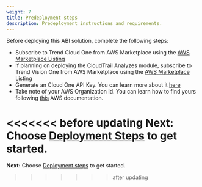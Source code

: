 ```yaml
---
weight: 7
title: Predeployment steps
description: Predeployment instructions and requirements.
---
```


Before deploying this <project-name> ABI solution, complete the following steps:

* Subscribe to Trend Cloud One from AWS Marketplace using the [AWS Marketplace Listing](https://aws.amazon.com/marketplace/pp/prodview-g232pyu6l55l4)
* If planning on deploying the CloudTrail Analyzes module, subscribe to Trend Vision One from AWS Marketplace using the [AWS Marketplace Listing](https://aws.amazon.com/marketplace/pp/prodview-jktqkevcm3zbc)
* Generate an Cloud One API Key. You can learn more about it [here](https://cloudone.trendmicro.com/docs/identity-and-account-management/c1-api-key/)
* Take note of your AWS Organization Id. You can learn how to find yours following [this](https://docs.aws.amazon.com/organizations/latest/userguide/orgs_manage_org_details.html) AWS documentation.

<<<<<<< before updating
**Next:** Choose **[Deployment Steps](/deployment-steps/index.html)** to get started.
=======
**Next:** Choose [Deployment steps](/deployment-steps/index.html) to get started.
>>>>>>> after updating
